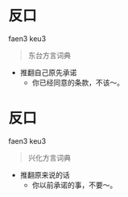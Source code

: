 # 反口
faen3 keu3
> 东台方言词典
- 推翻自己原先承诺
  - 你已经同意的条款，不该～。

# 反口
faen3 keu3
> 兴化方言词典
- 推翻原来说的话
  - 你以前承诺的事，不要～。
